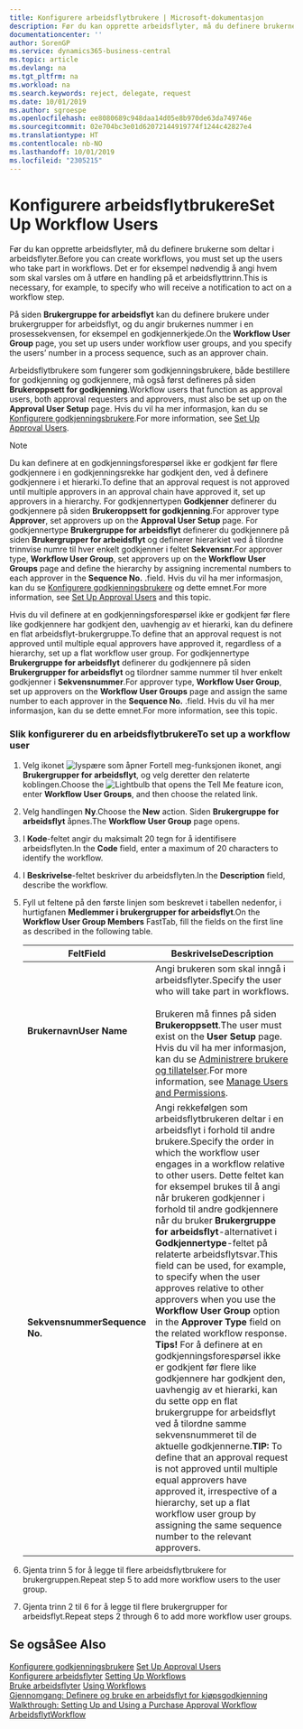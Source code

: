 ```yaml
---
title: Konfigurere arbeidsflytbrukere | Microsoft-dokumentasjon
description: Før du kan opprette arbeidsflyter, må du definere brukerne som deltar i arbeidsflyter. Det er for eksempel nødvendig å angi hvem som skal varsles om å utføre en handling på et arbeidsflyttrinn.
documentationcenter: ''
author: SorenGP
ms.service: dynamics365-business-central
ms.topic: article
ms.devlang: na
ms.tgt_pltfrm: na
ms.workload: na
ms.search.keywords: reject, delegate, request
ms.date: 10/01/2019
ms.author: sgroespe
ms.openlocfilehash: ee8080689c948daa14d05e8b970de63da749746e
ms.sourcegitcommit: 02e704bc3e01d62072144919774f1244c42827e4
ms.translationtype: HT
ms.contentlocale: nb-NO
ms.lasthandoff: 10/01/2019
ms.locfileid: "2305215"
---
```

# <a name="set-up-workflow-users"></a><span data-ttu-id="fce78-104">Konfigurere arbeidsflytbrukere</span><span class="sxs-lookup"><span data-stu-id="fce78-104">Set Up Workflow Users</span></span>
<span data-ttu-id="fce78-105">Før du kan opprette arbeidsflyter, må du definere brukerne som deltar i arbeidsflyter.</span><span class="sxs-lookup"><span data-stu-id="fce78-105">Before you can create workflows, you must set up the users who take part in workflows.</span></span> <span data-ttu-id="fce78-106">Det er for eksempel nødvendig å angi hvem som skal varsles om å utføre en handling på et arbeidsflyttrinn.</span><span class="sxs-lookup"><span data-stu-id="fce78-106">This is necessary, for example, to specify who will receive a notification to act on a workflow step.</span></span>  

<span data-ttu-id="fce78-107">På siden **Brukergruppe for arbeidsflyt** kan du definere brukere under brukergrupper for arbeidsflyt, og du angir brukernes nummer i en prosessekvensen, for eksempel en godkjennerkjede.</span><span class="sxs-lookup"><span data-stu-id="fce78-107">On the **Workflow User Group** page, you set up users under workflow user groups, and you specify the users’ number in a process sequence, such as an approver chain.</span></span>  

<span data-ttu-id="fce78-108">Arbeidsflytbrukere som fungerer som godkjenningsbrukere, både bestillere for godkjenning og godkjennere, må også først defineres på siden **Brukeroppsett for godkjenning**.</span><span class="sxs-lookup"><span data-stu-id="fce78-108">Workflow users that function as approval users, both approval requesters and approvers, must also be set up on the **Approval User Setup** page.</span></span> <span data-ttu-id="fce78-109">Hvis du vil ha mer informasjon, kan du se [Konfigurere godkjenningsbrukere](across-how-to-set-up-approval-users.md).</span><span class="sxs-lookup"><span data-stu-id="fce78-109">For more information, see [Set Up Approval Users](across-how-to-set-up-approval-users.md).</span></span>  

> [!NOTE]  
>  <span data-ttu-id="fce78-110">Du kan definere at en godkjenningsforespørsel ikke er godkjent før flere godkjennere i en godkjenningsrekke har godkjent den, ved å definere godkjennere i et hierarki.</span><span class="sxs-lookup"><span data-stu-id="fce78-110">To define that an approval request is not approved until multiple approvers in an approval chain have approved it, set up approvers in a hierarchy.</span></span> <span data-ttu-id="fce78-111">For godkjennertypen **Godkjenner** definerer du godkjennere på siden **Brukeroppsett for godkjenning**.</span><span class="sxs-lookup"><span data-stu-id="fce78-111">For approver type **Approver**, set approvers up on the **Approval User Setup** page.</span></span> <span data-ttu-id="fce78-112">For godkjennertype **Brukergruppe for arbeidsflyt** definerer du godkjennere på siden **Brukergrupper for arbeidsflyt** og definerer hierarkiet ved å tilordne trinnvise numre til hver enkelt godkjenner i feltet **Sekvensnr.**</span><span class="sxs-lookup"><span data-stu-id="fce78-112">For approver type, **Workflow User Group**, set approvers up on the **Workflow User Groups** page and define the hierarchy by assigning incremental numbers to each approver in the **Sequence No.**</span></span> <span data-ttu-id="fce78-113">.</span><span class="sxs-lookup"><span data-stu-id="fce78-113">field.</span></span> <span data-ttu-id="fce78-114">Hvis du vil ha mer informasjon, kan du se [Konfigurere godkjenningsbrukere](across-how-to-set-up-approval-users.md) og dette emnet.</span><span class="sxs-lookup"><span data-stu-id="fce78-114">For more information, see [Set Up Approval Users](across-how-to-set-up-approval-users.md) and this topic.</span></span>  
>   
>  <span data-ttu-id="fce78-115">Hvis du vil definere at en godkjenningsforespørsel ikke er godkjent før flere like godkjennere har godkjent den, uavhengig av et hierarki, kan du definere en flat arbeidsflyt-brukergruppe.</span><span class="sxs-lookup"><span data-stu-id="fce78-115">To define that an approval request is not approved until multiple equal approvers have approved it, regardless of a hierarchy, set up a flat workflow user group.</span></span> <span data-ttu-id="fce78-116">For godkjennertype **Brukergruppe for arbeidsflyt** definerer du godkjennere på siden **Brukergrupper for arbeidsflyt** og tilordner samme nummer til hver enkelt godkjenner i **Sekvensnummer**.</span><span class="sxs-lookup"><span data-stu-id="fce78-116">For approver type, **Workflow User Group**, set up approvers on the **Workflow User Groups** page and assign the same number to each approver in the **Sequence No.**</span></span> <span data-ttu-id="fce78-117">.</span><span class="sxs-lookup"><span data-stu-id="fce78-117">field.</span></span> <span data-ttu-id="fce78-118">Hvis du vil ha mer informasjon, kan du se dette emnet.</span><span class="sxs-lookup"><span data-stu-id="fce78-118">For more information, see this topic.</span></span>  

### <a name="to-set-up-a-workflow-user"></a><span data-ttu-id="fce78-119">Slik konfigurerer du en arbeidsflytbrukere</span><span class="sxs-lookup"><span data-stu-id="fce78-119">To set up a workflow user</span></span>  

1. <span data-ttu-id="fce78-120">Velg ikonet ![lyspære som åpner Fortell meg-funksjonen](media/ui-search/search_small.png "Fortell hva du vil gjøre") ikonet, angi **Brukergrupper for arbeidsflyt**, og velg deretter den relaterte koblingen.</span><span class="sxs-lookup"><span data-stu-id="fce78-120">Choose the ![Lightbulb that opens the Tell Me feature](media/ui-search/search_small.png "Tell me what you want to do") icon, enter **Workflow User Groups**, and then choose the related link.</span></span>  
2. <span data-ttu-id="fce78-121">Velg handlingen **Ny**.</span><span class="sxs-lookup"><span data-stu-id="fce78-121">Choose the **New** action.</span></span> <span data-ttu-id="fce78-122">Siden **Brukergruppe for arbeidsflyt** åpnes.</span><span class="sxs-lookup"><span data-stu-id="fce78-122">The **Workflow User Group** page opens.</span></span>  
3. <span data-ttu-id="fce78-123">I **Kode**-feltet angir du maksimalt 20 tegn for å identifisere arbeidsflyten.</span><span class="sxs-lookup"><span data-stu-id="fce78-123">In the **Code** field, enter a maximum of 20 characters to identify the workflow.</span></span>  
4. <span data-ttu-id="fce78-124">I **Beskrivelse**-feltet beskriver du arbeidsflyten.</span><span class="sxs-lookup"><span data-stu-id="fce78-124">In the **Description** field, describe the workflow.</span></span>  
5. <span data-ttu-id="fce78-125">Fyll ut feltene på den første linjen som beskrevet i tabellen nedenfor, i hurtigfanen **Medlemmer i brukergrupper for arbeidsflyt**.</span><span class="sxs-lookup"><span data-stu-id="fce78-125">On the **Workflow User Group Members** FastTab, fill the fields on the first line as described in the following table.</span></span>  

    |<span data-ttu-id="fce78-126">Felt</span><span class="sxs-lookup"><span data-stu-id="fce78-126">Field</span></span>|<span data-ttu-id="fce78-127">Beskrivelse</span><span class="sxs-lookup"><span data-stu-id="fce78-127">Description</span></span>|  
    |---------------------------------|---------------------------------------|  
    |<span data-ttu-id="fce78-128">**Brukernavn**</span><span class="sxs-lookup"><span data-stu-id="fce78-128">**User Name**</span></span>|<span data-ttu-id="fce78-129">Angi brukeren som skal inngå i arbeidsflyter.</span><span class="sxs-lookup"><span data-stu-id="fce78-129">Specify the user who will take part in workflows.</span></span><br /><br /> <span data-ttu-id="fce78-130">Brukeren må finnes på siden **Brukeroppsett**.</span><span class="sxs-lookup"><span data-stu-id="fce78-130">The user must exist on the **User Setup** page.</span></span> <span data-ttu-id="fce78-131">Hvis du vil ha mer informasjon, kan du se [Administrere brukere og tillatelser](ui-how-users-permissions.md).</span><span class="sxs-lookup"><span data-stu-id="fce78-131">For more information, see [Manage Users and Permissions](ui-how-users-permissions.md).</span></span>|  
    |<span data-ttu-id="fce78-132">**Sekvensnummer**</span><span class="sxs-lookup"><span data-stu-id="fce78-132">**Sequence No.**</span></span>|<span data-ttu-id="fce78-133">Angi rekkefølgen som arbeidsflytbrukeren deltar i en arbeidsflyt i forhold til andre brukere.</span><span class="sxs-lookup"><span data-stu-id="fce78-133">Specify the order in which the workflow user engages in a workflow relative to other users.</span></span> <span data-ttu-id="fce78-134">Dette feltet kan for eksempel brukes til å angi når brukeren godkjenner i forhold til andre godkjennere når du bruker **Brukergruppe for arbeidsflyt**-alternativet i **Godkjennertype**-feltet på relaterte arbeidsflytsvar.</span><span class="sxs-lookup"><span data-stu-id="fce78-134">This field can be used, for example, to specify when the user approves relative to other approvers when you use the **Workflow User Group** option in the **Approver Type** field on the related workflow response.</span></span> <span data-ttu-id="fce78-135">**Tips!**  For å definere at en godkjenningsforespørsel ikke er godkjent før flere like godkjennere har godkjent den, uavhengig av et hierarki, kan du sette opp en flat brukergruppe for arbeidsflyt ved å tilordne samme sekvensnummeret til de aktuelle godkjennerne.</span><span class="sxs-lookup"><span data-stu-id="fce78-135">**TIP:**  To define that an approval request is not approved until multiple equal approvers have approved it, irrespective of a hierarchy, set up a flat workflow user group by assigning the same sequence number to the relevant approvers.</span></span>|  
6. <span data-ttu-id="fce78-136">Gjenta trinn 5 for å legge til flere arbeidsflytbrukere for brukergruppen.</span><span class="sxs-lookup"><span data-stu-id="fce78-136">Repeat step 5 to add more workflow users to the user group.</span></span>  
7. <span data-ttu-id="fce78-137">Gjenta trinn 2 til 6 for å legge til flere brukergrupper for arbeidsflyt.</span><span class="sxs-lookup"><span data-stu-id="fce78-137">Repeat steps 2 through 6 to add more workflow user groups.</span></span>  

## <a name="see-also"></a><span data-ttu-id="fce78-138">Se også</span><span class="sxs-lookup"><span data-stu-id="fce78-138">See Also</span></span>  
<span data-ttu-id="fce78-139">[Konfigurere godkjenningsbrukere](across-how-to-set-up-approval-users.md) </span><span class="sxs-lookup"><span data-stu-id="fce78-139">[Set Up Approval Users](across-how-to-set-up-approval-users.md) </span></span>  
<span data-ttu-id="fce78-140">[Konfigurere arbeidsflyter](across-set-up-workflows.md) </span><span class="sxs-lookup"><span data-stu-id="fce78-140">[Setting Up Workflows](across-set-up-workflows.md) </span></span>  
<span data-ttu-id="fce78-141">[Bruke arbeidsflyter](across-use-workflows.md) </span><span class="sxs-lookup"><span data-stu-id="fce78-141">[Using Workflows](across-use-workflows.md) </span></span>  
<span data-ttu-id="fce78-142">[Gjennomgang: Definere og bruke en arbeidsflyt for kjøpsgodkjenning](walkthrough-setting-up-and-using-a-purchase-approval-workflow.md) </span><span class="sxs-lookup"><span data-stu-id="fce78-142">[Walkthrough: Setting Up and Using a Purchase Approval Workflow](walkthrough-setting-up-and-using-a-purchase-approval-workflow.md) </span></span>  
[<span data-ttu-id="fce78-143">Arbeidsflyt</span><span class="sxs-lookup"><span data-stu-id="fce78-143">Workflow</span></span>](across-workflow.md)   
